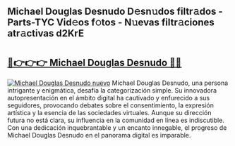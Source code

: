 ## Michael Douglas Desnudo D𝚎sn𝚞dos filtr𝚊dos - Parts-TYC Vid𝚎os f𝚘tos - N𝚞evas filtr𝚊ciones atr𝚊ctivas d2KrE

# <h2><a href="http://mb0keqr.tromn.icu/?c=Michael+Douglas+Desnudo">🔗👉👉👉 Michael Douglas Desnudo 🔗🔗</a></h2>

[![Michael Douglas Desnudo nuevo](https://i.imgur.com/pEAQMta.gif)](http://mb0keqr.tromn.icu/?c=Michael+Douglas+Desnudo)
Michael Douglas Desnudo, una persona intrigante y enigmática, desafía la categorización simple. Su innovadora autopresentación en el ámbito digital ha cautivado y enfurecido a sus seguidores, provocando debates sobre el consentimiento, la expresión artística y la esencia de las sociedades virtuales. Aunque su dirección futura no está clara, su influencia en la comunidad en línea es indiscutible. Con una dedicación inquebrantable y un encanto innegable, el progreso de Michael Douglas Desnudo en el panorama digital es imparable.

